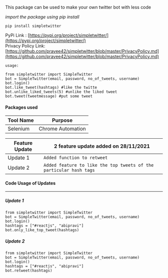 This package can be used to make your own twitter bot with less code <br />

_import the package using pip install_ <br />

`pip install simpletwitter`

PyPi Link :
[https://pypi.org/project/simpletwitter/](https://pypi.org/project/simpletwitter/)
<br /> Privacy Policy Link:
[https://github.com/pravee42/simpletwitter/blob/master/PrivacyPolicy.md](https://github.com/pravee42/simpletwitter/blob/master/PrivacyPolicy.md)

`usage:`

```
from simpletwitter import SimpleTwitter
bot = SimpleTwitter(email, password, no_of_tweets, username)
bot.login()
bot.like_tweet(hashtags) #like the twitte
bot.unlike_liked_tweets(5) #unlike the liked tweet
bot.tweet(tweetmessage) #put some tweet
```

#### Packages used

| **Tool Name** | **Purpose**       |
| ------------- | ----------------- |
| Selenium      | Chrome Automation |

| Feature Update | 2 feature update added on 28/11/2021                               |
| -------------- | ------------------------------------------------------------------ |
| Update 1       | `Added function to retweet`                                        |
| Update 2       | `Added feature to like the top tweets of the particular hash tags` |

#### Code Usage of Updates

---

##### Update 1

```
from simpletwitter import SimpleTwitter
bot = SimpleTwitter(email, password, no_of_tweets, username)
bot.login()
hashtags = ["#reactjs", "abipravi"]
bot.only_like_top_tweet(hashtags)
```

##### Update 2

```
from simpletwitter import SimpleTwitter
bot = SimpleTwitter(email, password, no_of_tweets, username)
bot.login()
hashtags = ["#reactjs", "abipravi"]
bot.retweet(hashtags)
```
